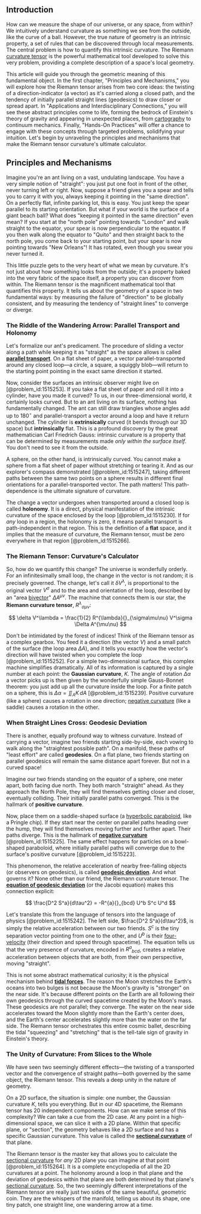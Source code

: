 ## Introduction
How can we measure the shape of our universe, or any space, from within? We intuitively understand curvature as something we see from the outside, like the curve of a ball. However, the true nature of geometry is an intrinsic property, a set of rules that can be discovered through local measurements. The central problem is how to quantify this intrinsic curvature. The Riemann [curvature tensor](@article_id:180889) is the powerful mathematical tool developed to solve this very problem, providing a complete description of a space's local geometry.

This article will guide you through the geometric meaning of this fundamental object. In the first chapter, "Principles and Mechanisms," you will explore how the Riemann tensor arises from two core ideas: the twisting of a direction-indicator (a vector) as it's carried along a closed path, and the tendency of initially parallel straight lines (geodesics) to draw closer or spread apart. In "Applications and Interdisciplinary Connections," you will see these abstract principles come to life, forming the bedrock of Einstein's theory of gravity and appearing in unexpected places, from [cartography](@article_id:275677) to continuum mechanics. Finally, "Hands-On Practices" will offer a chance to engage with these concepts through targeted problems, solidifying your intuition. Let's begin by unraveling the principles and mechanisms that make the Riemann tensor curvature's ultimate calculator.

## Principles and Mechanisms

Imagine you're an ant living on a vast, undulating landscape. You have a very simple notion of "straight": you just put one foot in front of the other, never turning left or right. Now, suppose a friend gives you a spear and tells you to carry it with you, always keeping it pointing in the "same direction". On a perfectly flat, infinite parking lot, this is easy. You just keep the spear parallel to its starting orientation. But what if your world is the surface of a giant beach ball? What does "keeping it pointed in the same direction" even mean? If you start at the "north pole" pointing towards "London" and walk straight to the equator, your spear is now perpendicular to the equator. If you then walk along the equator to "Quito" and then straight back to the north pole, you come back to your starting point, but your spear is now pointing towards "New Orleans"! It has rotated, even though you swear you never turned it.

This little puzzle gets to the very heart of what we mean by curvature. It's not just about how something looks from the outside; it's a property baked into the very fabric of the space itself, a property you can discover from within. The Riemann tensor is the magnificent mathematical tool that quantifies this property. It tells us about the geometry of a space in two fundamental ways: by measuring the failure of "direction" to be globally consistent, and by measuring the tendency of "straight lines" to converge or diverge.

### The Riddle of the Wandering Arrow: Parallel Transport and Holonomy

Let's formalize our ant's predicament. The procedure of sliding a vector along a path while keeping it as "straight" as the space allows is called **[parallel transport](@article_id:160177)**. On a flat sheet of paper, a vector parallel-transported around any closed loop—a circle, a square, a squiggly blob—will return to the starting point pointing in the exact same direction it started.

Now, consider the surfaces an intrinsic observer might live on [@problem_id:1515253]. If you take a flat sheet of paper and roll it into a cylinder, have you made it curved? To us, in our three-dimensional world, it certainly looks curved. But to an ant living on its surface, nothing has fundamentally changed. The ant can still draw triangles whose angles add up to $180^\circ$ and parallel-transport a vector around a loop and have it return unchanged. The cylinder is **extrinsically** curved (it bends through our 3D space) but **intrinsically** flat. This is a profound discovery by the great mathematician Carl Friedrich Gauss: intrinsic curvature is a property that can be determined by measurements made *only within the surface itself*. You don't need to see it from the outside.

A sphere, on the other hand, is intrinsically curved. You cannot make a sphere from a flat sheet of paper without stretching or tearing it. And as our explorer's compass demonstrated [@problem_id:1515247], taking different paths between the same two points on a sphere results in different final orientations for a parallel-transported vector. The path matters! This path-dependence is the ultimate signature of curvature.

The change a vector undergoes when transported around a closed loop is called **holonomy**. It is a direct, physical manifestation of the intrinsic curvature of the space enclosed by the loop [@problem_id:1515230]. If for *any* loop in a region, the holonomy is zero, it means parallel transport is path-independent in that region. This is the definition of a **flat** space, and it implies that the measure of curvature, the Riemann tensor, must be zero everywhere in that region [@problem_id:1515266].

### The Riemann Tensor: Curvature's Calculator

So, how do we quantify this change? The universe is wonderfully orderly. For an infinitesimally small loop, the change in the vector is not random; it is precisely governed. The change, let's call it $\delta V^{\lambda}$, is proportional to the original vector $V^{\sigma}$ and to the area and orientation of the loop, described by an "area [bivector](@article_id:204265)" $\Delta A^{\mu\nu}$. The machine that connects them is our star, the **Riemann curvature tensor**, $R^{\lambda}{}_{\sigma\mu\nu}$:

$$ \delta V^\lambda = \frac{1}{2} R^{\lambda}{}_{\sigma\mu\nu} V^\sigma \Delta A^{\mu\nu} $$

Don't be intimidated by the forest of indices! Think of the Riemann tensor as a complex gearbox. You feed it a direction (the vector $V$) and a small patch of the surface (the loop area $\Delta A$), and it tells you exactly how the vector's direction will have twisted when you complete the loop [@problem_id:1515252]. For a simple two-dimensional surface, this complex machine simplifies dramatically. All of its information is captured by a single number at each point: the **Gaussian curvature**, $K$. The angle of rotation $\Delta\alpha$ a vector picks up is then given by the wonderfully simple Gauss-Bonnet theorem: you just add up all the curvature inside the loop. For a finite patch on a sphere, this is $\Delta\alpha = \iint_A K \, dA$ [@problem_id:1515239]. Positive curvature (like a sphere) causes a rotation in one direction; [negative curvature](@article_id:158841) (like a saddle) causes a rotation in the other.

### When Straight Lines Cross: Geodesic Deviation

There is another, equally profound way to witness curvature. Instead of carrying a vector, imagine two friends starting side-by-side, each vowing to walk along the "straightest possible path". On a manifold, these paths of "least effort" are called **geodesics**. On a flat plane, two friends starting on parallel geodesics will remain the same distance apart forever. But not in a curved space!

Imagine our two friends standing on the equator of a sphere, one meter apart, both facing due north. They both march "straight" ahead. As they approach the North Pole, they will find themselves getting closer and closer, eventually colliding. Their initially parallel paths converged. This is the hallmark of **positive curvature**.

Now, place them on a saddle-shaped surface (a [hyperbolic paraboloid](@article_id:275259), like a Pringle chip). If they start near the center on parallel paths heading over the hump, they will find themselves moving further and further apart. Their paths diverge. This is the hallmark of **[negative curvature](@article_id:158841)** [@problem_id:1515225]. The same effect happens for particles on a bowl-shaped paraboloid, where initially parallel paths will converge due to the surface's positive curvature [@problem_id:1515223].

This phenomenon, the relative acceleration of nearby free-falling objects (or observers on geodesics), is called **[geodesic deviation](@article_id:159578)**. And what governs it? None other than our friend, the Riemann curvature tensor. The **[equation of geodesic deviation](@article_id:160777)** (or the Jacobi equation) makes this connection explicit:

$$ \frac{D^2 S^a}{d\tau^2} = -R^{a}{}_{bcd} U^b S^c U^d $$

Let's translate this from the language of tensors into the language of physics [@problem_id:1515242]. The left side, $\frac{D^2 S^a}{d\tau^2}$, is simply the relative acceleration between our two friends. $S^c$ is the tiny separation vector pointing from one to the other, and $U^b$ is their [four-velocity](@article_id:273514) (their direction and speed through spacetime). The equation tells us that the very presence of curvature, encoded in $R^{a}{}_{bcd}$, creates a relative acceleration between objects that are both, from their own perspective, moving "straight".

This is not some abstract mathematical curiosity; it is the physical mechanism behind **[tidal forces](@article_id:158694)**. The reason the Moon stretches the Earth's oceans into two bulges is not because the Moon's gravity is "stronger" on the near side. It's because different points on the Earth are all following their own geodesics through the curved spacetime created by the Moon's mass. These geodesics are not parallel; they converge. The water on the near side accelerates toward the Moon slightly more than the Earth's center does, and the Earth's center accelerates slightly more than the water on the far side. The Riemann tensor orchestrates this entire cosmic ballet, describing the tidal "squeezing" and "stretching" that is the tell-tale sign of gravity in Einstein's theory.

### The Unity of Curvature: From Slices to the Whole

We have seen two seemingly different effects—the twisting of a transported vector and the convergence of straight paths—both governed by the same object, the Riemann tensor. This reveals a deep unity in the nature of geometry.

On a 2D surface, the situation is simple: one number, the Gaussian curvature $K$, tells you everything. But in our 4D spacetime, the Riemann tensor has 20 independent components. How can we make sense of this complexity? We can take a cue from the 2D case. At any point in a high-dimensional space, we can slice it with a 2D plane. Within that specific plane, or "section", the geometry behaves like a 2D surface and has a specific Gaussian curvature. This value is called the **[sectional curvature](@article_id:159244)** of that plane.

The Riemann tensor is the master key that allows you to calculate the [sectional curvature](@article_id:159244) for *any* 2D plane you can imagine at that point [@problem_id:1515264]. It is a complete encyclopedia of all the 2D curvatures at a point. The holonomy around a loop in that plane and the deviation of geodesics within that plane are both determined by that plane's [sectional curvature](@article_id:159244). So, the two seemingly different interpretations of the Riemann tensor are really just two sides of the same beautiful, geometric coin. They are the whispers of the manifold, telling us about its shape, one tiny patch, one straight line, one wandering arrow at a time.